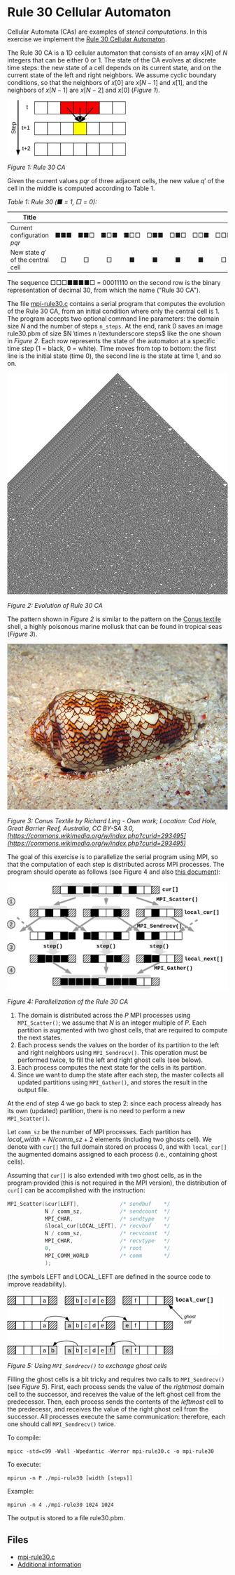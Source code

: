 # Rule 30 Cellular Automaton

Cellular Automata (CAs) are examples of *stencil computations*. In this exercise we implement the
[Rule 30 Cellular Automaton](https://en.wikipedia.org/wiki/Rule_30).

The Rule 30 CA is a 1D cellular automaton that consists of an array $x[N]$ of $N$ integers that can be either $0$ or $1$.
The state of the CA evolves at discrete time steps: the new state of a cell depends on its current state,
and on the current state of the left and right neighbors.
We assume cyclic boundary conditions, so that the neighbors of $x[0]$ are $x[N-1]$ and $x[1]$, and the neighbors of $x[N-1]$ are
$x[N-2]$ and $x[0]$ (*Figure 1*).

![Figure 1: Rule 30 CA](img/rule30.png)

*Figure 1: Rule 30 CA*

Given the current values $pqr$ of three adjacent cells, the new value $q'$ of the cell in the middle is computed according to
Table 1.

*Table 1: Rule 30 (■ = 1, □ = 0):*

| Title                              |     |     |     |     |     |     |     |     |
|------------------------------------|:---:|:---:|:---:|:---:|:---:|:---:|:---:|:---:|
| Current configuration $pqr$        | ■■■ | ■■□ | ■□■ | ■□□ | □■■ | □■□ | □□■ | □□□ |
| New state $q'$ of the central cell | □   | □   | □   | ■   | ■   | ■   | ■   | □   |

The sequence □□□■■■■□ = 00011110 on the second row is the binary representation of decimal 30, from which the name ("Rule 30 CA").

The file [mpi-rule30.c](base/mpi-rule30.c) contains a serial program that computes the evolution of the Rule 30 CA, from an
initial condition where only the central cell is 1.
The program accepts two optional command line parameters: the domain size $N$ and the number of steps `n_steps`.
At the end, rank 0 saves an image rule30.pbm of size $N \times n \textunderscore steps$ like the one shown in *Figure 2*.
Each row represents the state of the automaton at a specific time step (1 = black, 0 = white).
Time moves from top to bottom: the first line is the initial state (time 0), the second line is the state at time 1, and so on.

![Figure 2: Evolution of Rule 30 CA](img/rule30-evolution.png)

*Figure 2: Evolution of Rule 30 CA*

The pattern shown in *Figure 2* is similar to the pattern on the [Conus textile](https://en.wikipedia.org/wiki/Conus_textile)
shell, a highly poisonous marine mollusk that can be found in tropical seas (*Figure 3*).

![Figure 3: Conus Textile by Richard Ling](img/conus-textile.jpg)

*Figure 3: Conus Textile by Richard Ling - Own work; Location: Cod Hole, Great Barrier Reef, Australia, CC BY-SA 3.0,
[https://commons.wikimedia.org/w/index.php?curid=293495](https://commons.wikimedia.org/w/index.php?curid=293495)*

The goal of this exercise is to parallelize the serial program using MPI, so that the computation of each step is distributed
across MPI processes. The program should operate as follows (see Figure 4 and also [this document](base/mpi-rule30.pdf)):

![Figure 4: Parallelization of the Rule 30 CA](img/rule30-parallelization.png)

*Figure 4: Parallelization of the Rule 30 CA*

1. The domain is distributed across the $P$ MPI processes using `MPI_Scatter()`; we assume that $N$ is an integer multiple of $P$.
   Each partition is augmented with two ghost cells, that are required to compute the next states.
2. Each process sends the values on the border of its partition to the left and right neighbors using `MPI_Sendrecv()`.
   This operation must be performed twice, to fill the left and right ghost cells (see below).
3. Each process computes the next state for the cells in its partition.
4. Since we want to dump the state after each step, the master collects all updated partitions using `MPI_Gather()`, and stores
   the result in the output file.

At the end of step 4 we go back to step 2: since each process already has its own (updated) partition, there is no need to perform
a new `MPI_Scatter()`.

Let `comm_sz` be the number of MPI processes. Each partition has $\mathit{local\_width} = N / \mathit{comm\_sz} + 2$ elements
(including two ghosts cell). We denote with `cur[]` the full domain stored on process $0$, and with `local_cur[]` the augmented
domains assigned to each process (i.e., containing ghost cells).

Assuming that `cur[]` is also extended with two ghost cells, as in the program provided (this is not required in the MPI version),
the distribution of `cur[]` can be accomplished with the instruction:

```C
MPI_Scatter(&cur[LEFT],             /* sendbuf    */
            N / comm_sz,            /* sendcount  */
            MPI_CHAR,               /* sendtype   */
            &local_cur[LOCAL_LEFT], /* recvbuf    */
            N / comm_sz,            /* recvcount  */
            MPI_CHAR,               /* recvtype   */
            0,                      /* root       */
            MPI_COMM_WORLD          /* comm       */
            );
```

(the symbols LEFT and LOCAL_LEFT are defined in the source code to improve readability).

![Figure 5: Using `MPI_Sendrecv()` to exchange ghost cells](img/rule30-sendrecv.png)

*Figure 5: Using `MPI_Sendrecv()` to exchange ghost cells*

Filling the ghost cells is a bit tricky and requires two calls to `MPI_Sendrecv()` (see *Figure 5*).
First, each process sends the value of the *rightmost* domain cell to the successor, and receives the value of the left ghost cell
from the predecessor.
Then, each process sends the contents of the *leftmost* cell to the predecessr, and receives the value of the right ghost cell
from the successor. All processes execute the same communication: therefore, each one should call `MPI_Sendrecv()` twice.

To compile:

```shell
mpicc -std=c99 -Wall -Wpedantic -Werror mpi-rule30.c -o mpi-rule30
```

To execute:

```shell
mpirun -n P ./mpi-rule30 [width [steps]]
```

Example:

```shell
mpirun -n 4 ./mpi-rule30 1024 1024
```

The output is stored to a file rule30.pbm.

## Files

- [mpi-rule30.c](base/mpi-rule30.c)
- [Additional information](base/mpi-rule30.pdf)
